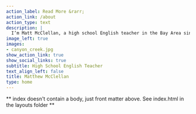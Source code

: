 ```yaml
---
action_label: Read More &rarr;
action_link: /about
action_type: text
description: |
  I’m Matt McClellan, a high school English teacher in the Bay Area since 2016. I spent my first year teaching at Alpha: Cindy Avitia, a small charter on San Jose’s east side, and have been teaching at Mountain View High School since then. Before my teaching career, I spent my whole life (except a one-year sojourn to Santa Barbara) in the Boston area. In a past life I worked in admin at Harvard and lived in glamorous Somerville, MA.
image_left: true
images:
- canyon_creek.jpg
show_action_link: true
show_social_links: true
subtitle: High School English Teacher
text_align_left: false
title: Matthew McClellan
type: home
---
```


** index doesn't contain a body, just front matter above.
See index.html in the layouts folder **